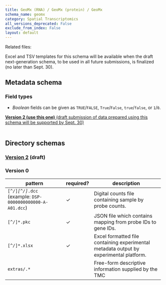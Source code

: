 ```yaml
---
title: GeoMx (RNA) / GeoMx (protein) / GeoMx
schema_name: geomx
category: Spatial Transcriptomics
all_versions_deprecated: False
exclude_from_index: False
layout: default
---
```


Related files:

Excel and TSV templates for this schema will be available when the draft next-generation schema, to be used in all future submissions, is finalized (no later than Sept. 30).



## Metadata schema

### Field types
- *Boolean* fields can be given as `TRUE`/`FALSE`, `True`/`False`, `true`/`false`, or `1`/`0`.  


<summary><a href="https://docs.google.com/spreadsheets/d/1kd1UQ2il-eW-MTM4iEotyAxa8M_hcwn8yQJTU_II-F8"><b>Version 2 (use this one)</b> (draft submission of data prepared using this schema will be supported by Sept. 30)</a></summary>



<br>

## Directory schemas
### [Version 2](https://docs.google.com/spreadsheets/d/1LE-iyY2E6eP4E8jhgP6rhsvjESrdHXWYrMwKTvNkI5Y) (draft)

### Version 0

| pattern | required? | description |
| --- | --- | --- |
| <code>[^/]*[^/]*\.dcc</code> (example: <code>DSP-0000000000000-A-A01.dcc</code>) | ✓ | Digital counts file containing sample by probe counts. |
| <code>[^/]*\.pkc</code> | ✓ | JSON file which contains mapping from probe IDs to gene IDs. |
| <code>[^/]*\.xlsx</code> | ✓ | Excel formatted file containing experimental metadata output by experimental platform. |
| <code>extras/.*</code> |  | Free-form descriptive information supplied by the TMC |

